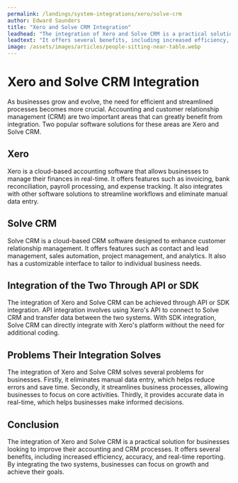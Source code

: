 ```yaml
---
permalink: /landings/system-integrations/xero/solve-crm
author: Edward Saunders
title: "Xero and Solve CRM Integration"
leadhead: "The integration of Xero and Solve CRM is a practical solution for businesses looking to improve their accounting and CRM processes"
leadtext: "It offers several benefits, including increased efficiency, accuracy, and real-time reporting. By integrating the two systems, businesses can focus on growth and achieve their goals."
image: /assets/images/articles/people-sitting-near-table.webp
---
```

<div class="arttext">	<h1>Xero and Solve CRM Integration</h1>
	<p>As businesses grow and evolve, the need for efficient and streamlined processes becomes more crucial. Accounting and customer relationship management (CRM) are two important areas that can greatly benefit from integration. Two popular software solutions for these areas are Xero and Solve CRM.</p>
	<h2>Xero</h2>
	<p>Xero is a cloud-based accounting software that allows businesses to manage their finances in real-time. It offers features such as invoicing, bank reconciliation, payroll processing, and expense tracking. It also integrates with other software solutions to streamline workflows and eliminate manual data entry.</p>
	<h2>Solve CRM</h2>
	<p>Solve CRM is a cloud-based CRM software designed to enhance customer relationship management. It offers features such as contact and lead management, sales automation, project management, and analytics. It also has a customizable interface to tailor to individual business needs.</p>
	<h2>Integration of the Two Through API or SDK</h2>
	<p>The integration of Xero and Solve CRM can be achieved through API or SDK integration. API integration involves using Xero's API to connect to Solve CRM and transfer data between the two systems. With SDK integration, Solve CRM can directly integrate with Xero's platform without the need for additional coding.</p>
	<h2>Problems Their Integration Solves</h2>
	<p>The integration of Xero and Solve CRM solves several problems for businesses. Firstly, it eliminates manual data entry, which helps reduce errors and save time. Secondly, it streamlines business processes, allowing businesses to focus on core activities. Thirdly, it provides accurate data in real-time, which helps businesses make informed decisions.</p>
	<h2>Conclusion</h2>
	<p>The integration of Xero and Solve CRM is a practical solution for businesses looking to improve their accounting and CRM processes. It offers several benefits, including increased efficiency, accuracy, and real-time reporting. By integrating the two systems, businesses can focus on growth and achieve their goals.</p>
</div>